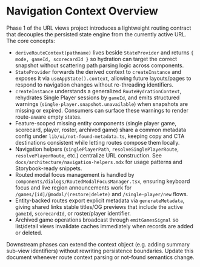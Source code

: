 # Navigation Context Overview

Phase 1 of the URL views project introduces a lightweight routing contract that decouples the persisted state engine from the currently active URL. The core concepts:

- `deriveRouteContext(pathname)` lives beside `StateProvider` and returns `{ mode, gameId, scorecardId }` so hydration can target the correct snapshot without scattering path parsing logic across components.
- `StateProvider` forwards the derived context to `createInstance` and exposes it via `useAppState().context`, allowing future layouts/pages to respond to navigation changes without re-threading identifiers.
- `createInstance` understands a generalized `RouteHydrationContext`, rehydrates Single Player sessions by `gameId`, and emits structured warnings (`single-player.snapshot.unavailable`) when snapshots are missing or expired. Consumers can surface these warnings to render route-aware empty states.
- Feature-scoped missing entity components (single player game, scorecard, player, roster, archived game) share a common metadata config under `lib/ui/not-found-metadata.ts`, keeping copy and CTA destinations consistent while letting routes compose them locally.
- Navigation helpers (`singlePlayerPath`, `resolveSinglePlayerRoute`, `resolvePlayerRoute`, etc.) centralize URL construction. See `docs/architecture/navigation-helpers.mdx` for usage patterns and Storybook-ready snippets.
- Routed modal focus management is handled by `components/dialogs/RoutedModalFocusManager.tsx`, ensuring keyboard focus and live region announcements work for `/games/[id]/@modal/(restore|delete)` and `/single-player/new` flows.
- Entity-backed routes export explicit metadata via `generateMetadata`, giving shared links stable titles/OG previews that include the active `gameId`, `scorecardId`, or roster/player identifier.
- Archived game operations broadcast through `emitGamesSignal` so list/detail views invalidate caches immediately when records are added or deleted.

Downstream phases can extend the context object (e.g. adding summary sub-view identifiers) without rewriting persistence boundaries. Update this document whenever route context parsing or not-found semantics change.

